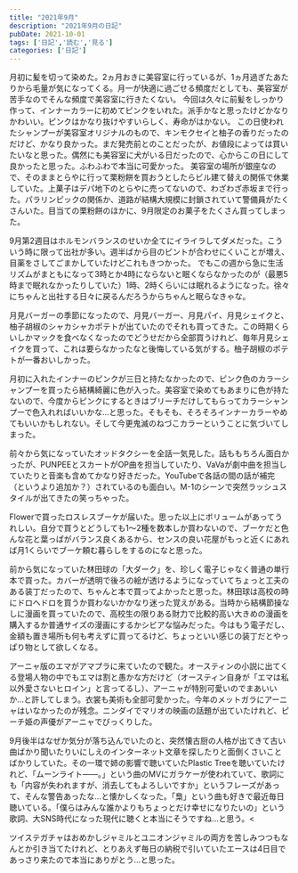 ```yaml
---
title: "2021年9月"
description: "2021年9月の日記"
pubDate: 2021-10-01
tags: ['日記','読む','見る']
categories: ['日記']
---
```


月初に髪を切って染めた。2ヵ月おきに美容室に行っているが、1ヵ月過ぎたあたりから毛量が気になってくる。月一が快適に過ごせる頻度だとしても、美容室が苦手なのでそんな頻度で美容室に行きたくない。
今回は久々に前髪をしっかり作って、インナーカラーに初めてピンクをいれた。派手かなと思ったけどかなりかわいい。ピンクはかなり抜けやすいらしく、寿命がはかない。
この日使われたシャンプーが美容室オリジナルのもので、キンモクセイと柚子の香りだったのだけど、かなり良かった。まだ発売前とのことだったが、お値段によっては買いたいなと思った。偶然にも美容室に犬がいる日だったので、心からこの日にして良かったと思った。ふわふわで本当に可愛かった。
美容室の場所が銀座なので、そのままとらやに行って栗粉餅を買おうとしたらビル建て替えの関係で休業していた。上菓子はデパ地下のとらやに売ってないので、わざわざ赤坂まで行った。パラリンピックの関係か、道路が結構大規模に封鎖されていて警備員がたくさんいた。目当ての栗粉餅のほかに、9月限定のお菓子をたくさん買ってしまった。

9月第2週目はホルモンバランスのせいか全てにイライラしてダメだった。こういう時に限って出社が多い。週半ばから目のピントが合わせにくいことが増え、目薬をさしてごまかしていたけどこれもきつかった。
でもこの週から急に生活リズムがまともになって3時とか4時にならないと眠くならなかったのが（最悪5時まで眠れなかったりしていた）1時、2時くらいには眠れるようになった。徐々にちゃんと出社する日々に戻るんだろうからちゃんと眠らなきゃな。

月見バーガーの季節になったので、月見バーガー、月見パイ、月見シェイクと、柚子胡椒のシャカシャカポテトが出ていたのでそれも買ってきた。この時期くらいしかマックを食べなくなったのでどうせだから全部買うけれど、毎年月見シェイクを買って、これは要らなかったなと後悔している気がする。柚子胡椒のポテトが一番おいしかった。

月初に入れたインナーのピンクが三日と持たなかったので、ピンク色のカラーシャンプーを買ったら結構綺麗に色が入った。美容室で染めてもあまりに色が持たないので、今度からピンクにするときはブリーチだけしてもらってカラーシャンプーで色入れればいいかな…と思った。そもそも、そろそろインナーカラーやめてもいいかもしれない。そして今更鬼滅のねづこカラーということに気づいてしまった。

前々から気になっていたオッドタクシーを全話一気見した。話ももちろん面白かったが、PUNPEEとスカートがOP曲を担当していたり、VaVaが劇中曲を担当していたりと音楽も含めてかなり好きだった。YouTubeで各話の間の話が補完（というより追加か？）されているのも面白い。M-1のシーンで突然ラッシュスタイルが出てきたの笑っちゃった。

Flowerで買ったロスレスブーケが届いた。思った以上にボリュームがあってうれしい。自分で買うとどうしても1～2種を数本しか買わないので、ブーケだと色んな花と葉っぱがバランス良くあるから、センスの良い花屋がもっと近くにあれば月1くらいでブーケ頼む暮らしをするのになと思った。

前から気になっていた林田球の「大ダーク」を、珍しく電子じゃなく普通の単行本で買った。カバーが透明で後ろの絵が透けるようになっていてちょっと工夫のある装丁だったので、ちゃんと本で買ってよかったと思った。林田球は高校の時にドロヘドロを買うか買わないかかなり迷った覚えがある。当時から結構節操なしに漫画を買っていたので、高校生の限りある財力で比較的高い大きめの漫画を購入するか普通サイズの漫画にするかシビアな悩みだった。今はもう電子だし、金額も置き場所も何も考えずに買ってるけど、ちょっといい感じの装丁だとやっぱり物として欲しくなる。

アーニャ版のエマがアマプラに来ていたので観た。オースティンの小説に出てくる登場人物の中でもエマは割と愚かな方だけど（オースティン自身が「エマは私以外愛さないヒロイン」と言ってるし）、アーニャが特別可愛いのでまあいいか…と許してしまう。衣裳も美術も全部可愛かった。今年のメットガラにアーニャはいなかったのが残念。ニンダイでマリオの映画の話題が出ていたけれど、ピーチ姫の声優がアーニャでびっくりした。

9月後半はなぜか気分が落ち込んでいたのと、突然懐古厨の人格が出てきて古い曲ばかり聞いたりいにしえのインターネット文章を探したりと面倒くさいことばかりしていた。その一環で姉の影響で聴いていたPlastic Treeを聴いていたけれど、「ムーンライト——。」という曲のMVにガラケーが使われていて、歌詞にも「内容が失われますが、消去してもよろしいですか」というフレーズがあって、そんな警告あったな…と懐かしくなった。「梟」という曲も好きで最近毎日聴いている。「僕らはみんな誰かよりもちょっとだけ幸せになりたいの」という歌詞、大SNS時代になった現代に聴くと本当にそうですね…と思う。<

ツイステガチャはおめかしジャミルとユニオンジャミルの両方を苦しみつつもなんとか引き当てたけれど、とりあえず毎日の納税で引いていたエースは4日目であっさり来たので本当にありがとう…と思った。